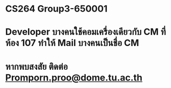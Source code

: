# CS264 Group3-650001
# Developer บางคนใช้คอมเครื่องเดียวกับ CM ที่ห้อง 107 ทำให้ Mail บางคนเป็นชื่อ CM 
# หากพบสงสัย ติดต่อ Promporn.proo@dome.tu.ac.th
